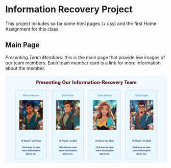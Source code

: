 # Information Recovery Project

This project includes so far some html pages (+ css) and the first Home Assignment for this class.

## Main Page
*Presenting Team Members:* this is the main page that provide live images of our team members. Each team member card is a link for more information about the member.

<img src="images/mainPage.png" alt="App Starts" width="700">
